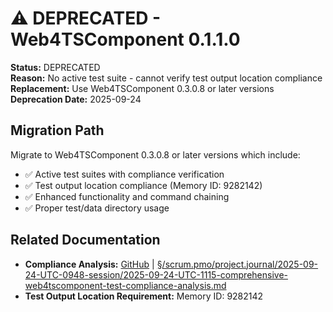 # ⚠️ DEPRECATED - Web4TSComponent 0.1.1.0

**Status:** DEPRECATED  
**Reason:** No active test suite - cannot verify test output location compliance  
**Replacement:** Use Web4TSComponent 0.3.0.8 or later versions  
**Deprecation Date:** 2025-09-24  

## Migration Path

Migrate to Web4TSComponent 0.3.0.8 or later versions which include:
- ✅ Active test suites with compliance verification
- ✅ Test output location compliance (Memory ID: 9282142)
- ✅ Enhanced functionality and command chaining
- ✅ Proper test/data directory usage

## Related Documentation

- **Compliance Analysis:** [GitHub](https://github.com/Cerulean-Circle-GmbH/Web4Articles/blob/dev/0308/scrum.pmo/project.journal/2025-09-24-UTC-0948-session/2025-09-24-UTC-1115-comprehensive-web4tscomponent-test-compliance-analysis.md) | [§/scrum.pmo/project.journal/2025-09-24-UTC-0948-session/2025-09-24-UTC-1115-comprehensive-web4tscomponent-test-compliance-analysis.md](../../../scrum.pmo/project.journal/2025-09-24-UTC-0948-session/2025-09-24-UTC-1115-comprehensive-web4tscomponent-test-compliance-analysis.md)
- **Test Output Location Requirement:** Memory ID: 9282142
